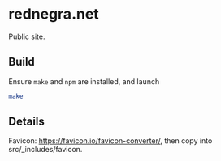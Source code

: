 # rednegra.net

Public site.

## Build

Ensure `make` and `npm` are installed, and launch

```bash
make
```

## Details

Favicon: https://favicon.io/favicon-converter/, then copy into src/\_includes/favicon.
